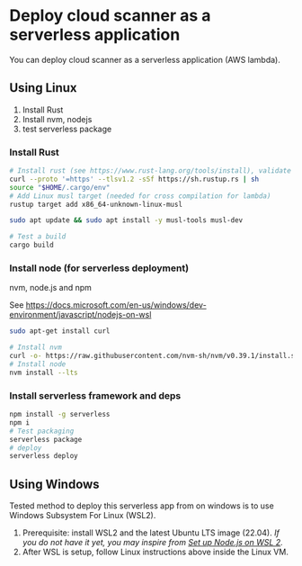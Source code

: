 # Deploy cloud scanner as a serverless application

You can deploy cloud scanner as a serverless application (AWS lambda).

## Using Linux

1. Install Rust
2. Install nvm, nodejs
3. test serverless package

### Install Rust

```sh
# Install rust (see https://www.rust-lang.org/tools/install), validate when prompted
curl --proto '=https' --tlsv1.2 -sSf https://sh.rustup.rs | sh
source "$HOME/.cargo/env"
# Add Linux musl target (needed for cross compilation for lambda)
rustup target add x86_64-unknown-linux-musl

sudo apt update && sudo apt install -y musl-tools musl-dev

# Test a build
cargo build
```

### Install node (for serverless deployment)

nvm, node.js and npm

See https://docs.microsoft.com/en-us/windows/dev-environment/javascript/nodejs-on-wsl

```sh
sudo apt-get install curl

# Install nvm
curl -o- https://raw.githubusercontent.com/nvm-sh/nvm/v0.39.1/install.sh | bash
# Install node
nvm install --lts
```

### Install serverless framework and deps

```sh
npm install -g serverless
npm i
# Test packaging
serverless package
# deploy
serverless deploy
```

## Using Windows

Tested method to deploy this serverless app from on windows is to use Windows Subsystem For Linux (WSL2).

1. Prerequisite: install WSL2 and  the latest Ubuntu LTS image (22.04).
_If you do not have it yet, you may inspire from [Set up Node.js on WSL 2](https://docs.microsoft.com/en-us/windows/dev-environment/javascript/nodejs-on-wsl)._
1. After WSL is setup, follow Linux instructions above inside the Linux VM.
